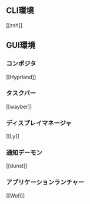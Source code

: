 ## CLI環境
[[zsh]]
## GUI環境
### コンポジタ
[[Hyprland]]
### タスクバー
[[wayber]]
### ディスプレイマネージャ
[[Ly]]
### 通知デーモン
[[dunst]]
### アプリケーションランチャー
[[Wofi]]
### 